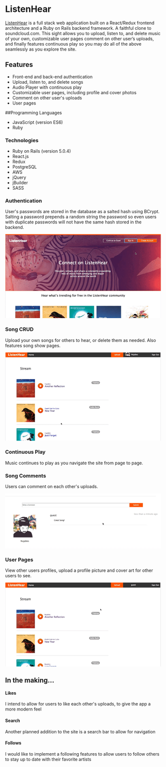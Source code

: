 # ListenHear

[ListenHear](https://listenhere-zgreathouse.herokuapp.com/#/) is a full stack web application built on a React/Redux frontend architecture and a Ruby on Rails backend framework. A faithful clone to soundcloud.com. This sight allows you to upload, listen to, and delete music of your own, customizable user pages comment on other user’s uploads, and finally features continuous play so you may do all of the above seamlessly as you explore the site.

## Features

- Front-end and back-end authentication
- Upload, listen to, and delete songs
- Audio Player with continuous play
- Customizable user pages, including profile and cover photos
- Comment on other user's uploads
- User pages

##Programming Languages
- JavaScript (version ES6)
- Ruby

### Technologies
- Ruby on Rails (version 5.0.4)
- React.js
- Redux
- PostgreSQL
- AWS
- jQuery
- jBuilder
- SASS

### Authentication

User's passwords are stored in the database as a salted hash using BCrypt. Salting a password prepends a random string the password so even users with duplicate passwords will not have the same hash stored in the backend.

![login_flow](/app/assets/images/SignIn.gif)


### Song CRUD

Upload your own songs for others to hear, or delete them as needed. Also features song show pages.

![song_show](/app/assets/images/songShow.gif)

### Continuous Play

Music continues to play as you navigate the site from page to page.

### Song Comments

Users can comment on each other's uploads.

![comment](/app/assets/images/comments.gif)

### User Pages

View other users profiles, upload a profile picture and cover art for other users to see.

![userPages](/app/assets/images/userPages.gif)

## In the making...

#### Likes

I intend to allow for users to like each other's uploads, to give the
app a more modern feel

#### Search

Another planned addition to the site is a search bar to allow for navigation

#### Follows

I would like to implement a following features to allow users to follow others to stay up to date with their favorite artists
